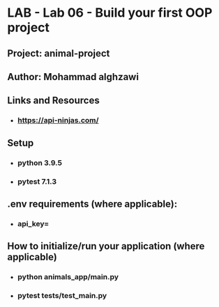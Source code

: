 # LAB - Lab 06 - Build your first OOP project


## Project: animal-project

## Author: Mohammad alghzawi

## Links and Resources
* ### https://api-ninjas.com/

## Setup
* ### python 3.9.5
* ### pytest 7.1.3

## __.env__ requirements (where applicable):
* ### api_key=

## How to initialize/run your application (where applicable)

* ### python animals_app/main.py
* ### pytest tests/test_main.py